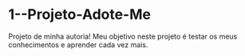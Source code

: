 # 1--Projeto-Adote-Me
 Projeto de minha autoria! Meu objetivo neste projeto é testar os meus conhecimentos e aprender cada vez mais.
